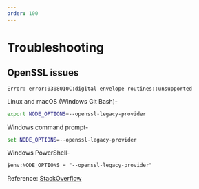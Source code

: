```yaml
---
order: 100
---
```

# Troubleshooting

## OpenSSL issues
```error
Error: error:0308010C:digital envelope routines::unsupported
```

Linux and macOS (Windows Git Bash)-
```bash
export NODE_OPTIONS=--openssl-legacy-provider
```
Windows command prompt-
```cmd
set NODE_OPTIONS=--openssl-legacy-provider
```
Windows PowerShell-
```ps
$env:NODE_OPTIONS = "--openssl-legacy-provider"
```
Reference: [StackOverflow](https://stackoverflow.com/questions/69692842/error-message-error0308010cdigital-envelope-routinesunsupported)
